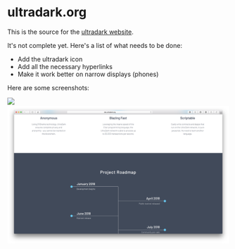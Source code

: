 # ultradark.org

This is the source for the [ultradark website](https://www.ultradark.org).

It's not complete yet. Here's a list of what needs to be done:

 - Add the ultradark icon
 - Add all the necessary hyperlinks
 - Make it work better on narrow displays (phones)

Here are some screenshots:

![](assets/shot1.png)
![](assets/shot2.png)
